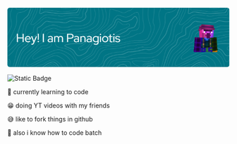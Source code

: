![Hi i'm Panagiotis](./Banner.png)

![Static Badge](https://img.shields.io/badge/-susybaka-test?style=flat&logo=Youtube&color=black&link=https%3A%2F%2Fwww.youtube.com%2F%40TheDeadBoysMc)


🏫 currently learning to code

😁 doing YT videos with my friends

😅 like to fork things in github

🦇 also i know how to code batch


